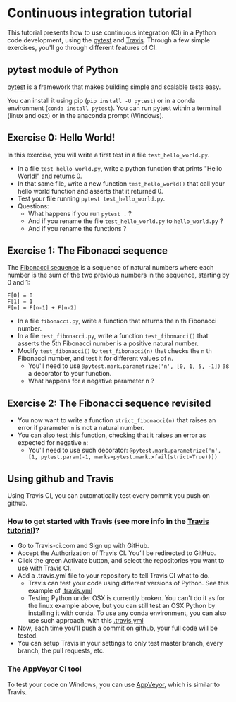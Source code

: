 # Continuous integration tutorial

This tutorial presents how to use continuous integration (CI) in a Python code development, using the [pytest](https://docs.pytest.org/en/latest/contents.html) and [Travis](https://travis-ci.com).
Through a few simple exercises, you'll go through different features of CI.

## pytest module of Python

[pytest](https://docs.pytest.org/en/latest/contents.html) is a framework that makes building simple and scalable tests easy.

You can install it using pip (`pip install -U pytest`) or in a conda environment (`conda install pytest`).
You can run pytest within a terminal (linux and osx) or in the anaconda prompt (Windows).

## Exercise 0: Hello World!
In this exercise, you will write a first test in a file `test_hello_world.py`.
* In a file `test_hello_world.py`, write a python function that prints "Hello World!" and returns 0.
* In that same file, write a new function `test_hello_world()` that call your hello world function and asserts that it returned 0.
* Test your file running `pytest test_hello_world.py`.
* Questions:
  * What happens if you run `pytest .` ?
  * And if you rename the file `test_hello_world.py` to `hello_world.py` ?
  * And if you rename the functions ?
  
## Exercise 1: The Fibonacci sequence
The [Fibonacci sequence](https://en.wikipedia.org/wiki/Fibonacci_number) is a sequence of natural numbers where each number
is the sum of the two previous numbers in the sequence, starting by 0 and 1:
```
F[0] = 0
F[1] = 1
F[n] = F[n-1] + F[n-2]
```
* In a file `fibonacci.py`, write a function that returns the n th Fibonacci number.
* In a file `test_fibonacci.py`, write a function `test_fibonacci()` that asserts the 5th Fibonacci number is a positive natural number.
* Modify `test_fibonacci()` to `test_fibonacci(n)` that checks the `n` th Fibonacci number, and test it for different values of `n`.
  * You'll need to use `@pytest.mark.parametrize('n', [0, 1, 5, -1])` as a decorator to your function.
  * What happens for a negative parameter n ?
  
## Exercise 2: The Fibonacci sequence revisited
* You now want to write a function `strict_fibonacci(n)` that raises an error if parameter `n` is not a natural number.
* You can also test this function, checking that it raises an error as expected for negative `n`:
  * You'll need to use such decorator: `@pytest.mark.parametrize('n', [1, pytest.param(-1, marks=pytest.mark.xfail(strict=True))])`

## Using github and Travis
Using Travis CI, you can automatically test every commit you push on github. 
### How to get started with Travis (see more info in the [Travis tutorial](https://docs.travis-ci.com/user/tutorial/))?
 * Go to Travis-ci.com and Sign up with GitHub.
 * Accept the Authorization of Travis CI. You’ll be redirected to GitHub.
 * Click the green Activate button, and select the repositories you want to use with Travis CI.
 * Add a .travis.yml file to your repository to tell Travis CI what to do.
   * Travis can test your code using different versions of Python.
     See this example of [.travis.yml](https://github.com/OceanParcels/continuous_integration_example/blob/master/travis.yml.simple)
   * Testing Python under OSX is currently broken. You can't do it as for the linux example above, but you can still
     test an OSX Python by installing it with conda. To use any conda environment, you can also use such approach, with this
     [.travis.yml](https://github.com/OceanParcels/continuous_integration_example/blob/master/.travis.yml)
 * Now, each time you'll push a commit on github, your full code will be tested.
 * You can setup Travis in your settings to only test master branch, every branch, the pull requests, etc.
 
### The AppVeyor CI tool
To test your code on Windows, you can use [AppVeyor](https://www.appveyor.com), which is similar to Travis.

